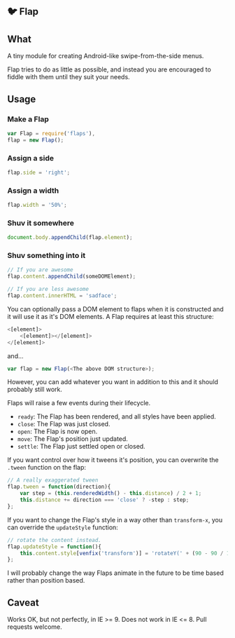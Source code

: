 ## :bird: Flap 

## What

A tiny module for creating Android-like swipe-from-the-side menus.

Flap tries to do as little as possible, and instead you are encouraged to fiddle with them until they suit your needs.

## Usage

### Make a Flap

```js
var Flap = require('flaps'),
flap = new Flap();
```

### Assign a side

```js
flap.side = 'right';
```

### Assign a width

```js
flap.width = '50%';
```

### Shuv it somewhere

```js
document.body.appendChild(flap.element);
```

### Shuv something into it

```js
// If you are awesome
flap.content.appendChild(someDOMElement);

// If you are less awesome
flap.content.innerHTML = 'sadface';
```

You can optionally pass a DOM element to flaps when it is constructed and it will use it as it's DOM elements. A Flap requires at least this structure:

```js
<[element]>
    <[element]></[element]>
</[element]>
```

and...

```js
var flap = new Flap(<The above DOM structure>);
```

However, you can add whatever you want in addition to this and it should probably still work.

Flaps will raise a few events during their lifecycle.

 - `ready`: The Flap has been rendered, and all styles have been applied.
 - `close`: The Flap was just closed.
 - `open`: The Flap is now open.
 - `move`: The Flap's position just updated.
 - `settle`: The Flap just settled open or closed.

If you want control over how it tweens it's position, you can overwrite the `.tween` function on the flap:

```js
// A really exaggerated tween
flap.tween = function(direction){
    var step = (this.renderedWidth() - this.distance) / 2 + 1;
    this.distance += direction === 'close' ? -step : step;
};
```

If you want to change the Flap's style in a way other than `transform-x`, you can override the `updateStyle` function:

```js
// rotate the content instead.
flap.updateStyle = function(){
    this.content.style[venfix('transform')] = 'rotateY(' + (90 - 90 / 100 * this.percentOpen()) + 'deg)';
};
```

I will probably change the way Flaps animate in the future to be time based rather than position based.

## Caveat

Works OK, but not perfectly, in IE >= 9. Does not work in IE <= 8. Pull requests welcome.
